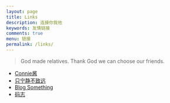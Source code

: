 ```yaml
---
layout: page
title: Links
description: 连接你我他
keywords: 友情链接
comments: true
menu: 链接
permalink: /links/
---
```


> God made relatives. Thank God we can choose our friends.

* [Connie酱](http://biedan.org)
* [只宁静不致远](http://zxning.github.io/)
* [Blog Something](http://chenxiaoyoyo.github.io)
* [码志](http://mazhuang.org)
